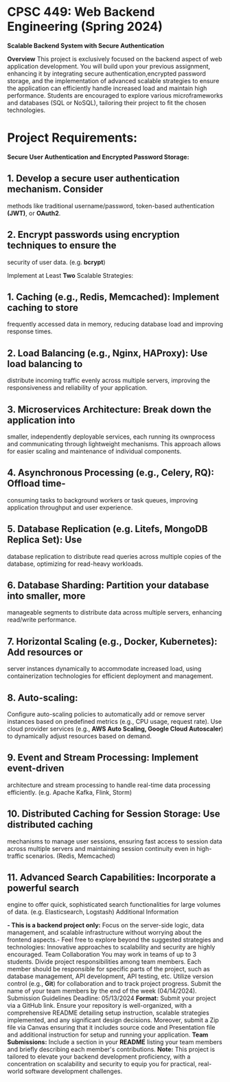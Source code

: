# CPSC 449: Web Backend Engineering (Spring 2024)

**Scalable Backend System with Secure Authentication**

__Overview__
This project is exclusively focused on the backend aspect of web application development. You will build upon your previous assignment, enhancing it by integrating secure authentication,encrypted password storage, and the implementation of advanced scalable strategies to ensure the application can efficiently handle increased load and maintain high performance. Students are encouraged to explore various microframeworks and databases (SQL or NoSQL), tailoring their project to fit the chosen technologies.

# Project Requirements:
**Secure User Authentication and Encrypted Password Storage:**
## 1. Develop a secure user authentication mechanism. Consider
methods like traditional username/password, token-based authentication **(JWT)**, or __OAuth2__.

## 2. Encrypt passwords using encryption techniques to ensure the
security of user data. (e.g. **bcrypt**)

Implement at Least **Two** Scalable Strategies:

## 1. Caching (e.g., Redis, Memcached): Implement caching to store
frequently accessed data in memory, reducing database load and improving response times.

## 2. Load Balancing (e.g., Nginx, HAProxy): Use load balancing to
distribute incoming traffic evenly across multiple servers, improving the responsiveness and reliability of your application.

##  3. Microservices Architecture: Break down the application into
smaller, independently deployable services, each running its ownprocess and communicating through lightweight mechanisms. This approach allows for easier scaling and maintenance of individual components.

## 4. Asynchronous Processing (e.g., Celery, RQ): Offload time-
consuming tasks to background workers or task queues, improving application throughput and user experience.

## 5. Database Replication (e.g. Litefs, MongoDB Replica Set): Use
database replication to distribute read queries across multiple copies of the database, optimizing for read-heavy workloads.

## 6. Database Sharding: Partition your database into smaller, more
manageable segments to distribute data across multiple servers, enhancing read/write performance.

## 7. Horizontal Scaling (e.g., Docker, Kubernetes): Add resources or
server instances dynamically to accommodate increased load, using containerization technologies for efficient deployment and management.

## 8. Auto-scaling:
Configure auto-scaling policies to automatically add or remove server instances based on predefined metrics (e.g., CPU usage, request rate). Use cloud provider services (e.g., **AWS Auto Scaling, Google Cloud Autoscaler**) to dynamically adjust resources based on demand.

## 9. Event and Stream Processing: Implement event-driven
architecture and stream processing to handle real-time data processing efficiently. (e.g. Apache Kafka, Flink, Storm)

## 10. Distributed Caching for Session Storage: Use distributed caching
mechanisms to manage user sessions, ensuring fast access to session data across multiple servers and maintaining session continuity even in high-traffic scenarios. (Redis, Memcached)

## 11. Advanced Search Capabilities: Incorporate a powerful search
engine to offer quick, sophisticated search functionalities for large volumes of data. (e.g. Elasticsearch, Logstash) Additional Information

**- This is a backend project only:** 
Focus on the server-side logic, data management, and scalable infrastructure without worrying about the frontend aspects.- Feel free to explore beyond the suggested strategies and technologies: Innovative approaches to scalability and security are highly encouraged. Team Collaboration You may work in teams of up to 3 students. Divide project responsibilities among team members. Each member should be responsible for specific parts of the project, such as database management, API development, API testing, etc. Utilize version control (e.g., **Git**) for collaboration and to track project progress. Submit the name of your team members by the end of the week (04/14/2024).
Submission Guidelines
Deadline: 05/13/2024
**Format:** Submit your project via a GitHub link. Ensure your repository is well-organized, with a comprehensive README detailing setup instruction, scalable strategies implemented, and any significant design decisions. Moreover, submit a Zip file via Canvas ensuring that it includes source code and Presentation file and additional instruction for setup and running your application.
**Team Submissions:** Include a section in your **README** listing your team members and briefly describing each member's contributions.
**Note:** This project is tailored to elevate your backend development proficiency, with a concentration on scalability and security to equip you for practical, real-world software development challenges.
